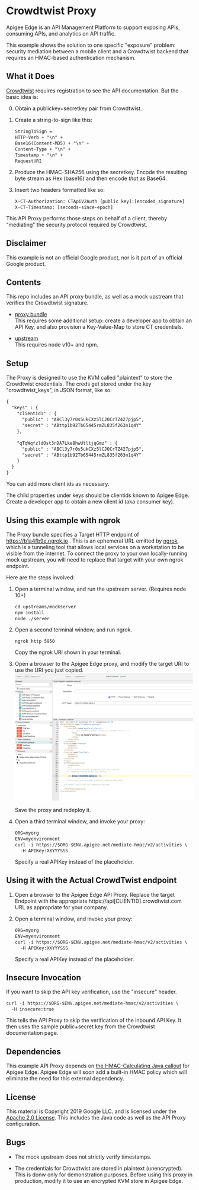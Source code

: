# Crowdtwist Proxy

Apigee Edge is an API Management Platform to support exposing APIs, consuming
APIs, and analytics on API traffic.

This example shows the solution to one specific "exposure" problem: security
mediation between a mobile client and a Crowdtwist backend that requires an
HMAC-based authentication mechanism.

## What it Does

[Crowdtwist](https://developers.crowdtwist.com/hmac-authentication/) requires
registration to see the API documentation. But the basic idea is: 

0. Obtain a publickey+secretkey pair from Crowdtwist. 

1. Create a string-to-sign like this: 
   ```
   StringToSign = 
   HTTP-Verb + "\n" +
   Base16(Content-MD5) + "\n" +
   Content-Type + "\n" +
   Timestamp + "\n" +
   RequestURI
   ```

2. Produce the HMAC-SHA256 using the secretkey. Encode the resulting
   byte stream as Hex (base16) and then encode _that_ as Base64.

3. Insert two headers formatted like so: 
   ```
   X-CT-Authorization: CTApiV2Auth [public key]:[encoded_signature]
   X-CT-Timestamp: [seconds-since-epoch]
   ```

This API Proxy performs those steps on behalf of a client, thereby "mediating"
the security protocol required by Crowdtwist.

## Disclaimer

This example is not an official Google product, nor is it part of an
official Google product.

## Contents

This repo includes an API proxy bundle, as well as a mock upstream that verifies the
Crowdtwist signature. 

* [proxy bundle](./proxybundles/mediate-hmac)  
  This requires some additional setup: create a developer app to obtain an 
  API Key, and also provision a Key-Value-Map to store CT credentials.
  
* [upstream](./upstreams/mockserver)  
  This requires node v10+ and npm. 
  
## Setup

The Proxy is designed to use the KVM called "plaintext" to store the Crowdtwist
credentials. The creds get stored under the key "crowdtwist_keys", in JSON format, like so: 
```
{
  "keys" : {
    "clientid1" : {
      "public" : "ABCl3y7r0s5ukCXz5lCJOCrTZ427pjp5",
      "secret" : "ABttp1b92Tb65445rmZL835f263n1q4Y"
    },

    "qTqWqfzldOst3nDA7Lke8hwUtltjqGmz" : {
      "public" : "ABCl3y7r0s5ukCXz5lCJOCrTZ427pjp5",
      "secret" : "ABttp1b92Tb65445rmZL835f263n1q4Y"
    }
  }
}
```
You can add more client ids as necessary.

The child properties under keys should be clientids known to Apigee Edge. 
Create a developer app to obtain a new client id (aka consumer key).


## Using this example with ngrok

The Proxy bundle specifies a Target HTTP endpoint of https://b1a4fb9e.ngrok.io .
This is an ephemeral URL emitted by [ngrok](https://ngrok.com/), which is a
tunneling tool that allows local services on a workstation to be visible from
the internet. To connect the proxy to your own locally-running mock upstream,
you will need to replace that target with your own ngrok endpoint.  

Here are the steps involved:

1. Open a terminal window, and run the upstream server.  (Requires node 10+)

   ```
   cd upstreams/mockserver
   npm install
   node ./server
   ```

2. Open a second terminal window, and run ngrok.  
   ```
   ngrok http 5950
   ```
   Copy the ngrok URI shown in your terminal. 
   
3. Open a browser to the Apigee Edge proxy, and modify the target URI to 
   use the URI you just copied. 
   ![TargetEndpoint](./images/screenshot-20190910-122941.png "Proxy Editor")
   
   Save the proxy and redeploy it.

4. Open a third terminal window, and invoke your proxy: 

   ```
   ORG=myorg
   ENV=myenvironment
   curl -i https://$ORG-$ENV.apigee.net/mediate-hmac/v2/activities \
     -H APIKey:XXYYYSSS
   ```
   Specify a real APIKey instead of the placeholder.


## Using it with the Actual CrowdTwist endpoint

1. Open a browser to the Apigee Edge API Proxy.  Replace the target Endpoint with  the
   appropriate https://api[CLIENTID].crowdtwist.com URL as appropriate for your
   company. 

2. Open a terminal window, and invoke your proxy: 

   ```
   ORG=myorg
   ENV=myenvironment
   curl -i https://$ORG-$ENV.apigee.net/mediate-hmac/v2/activities \
     -H APIKey:XXYYYSSS
   ```
   Specify a real APIKey instead of the placeholder.
   
## Insecure Invocation

   If you want to skip the API key verification, use the "insecure" header.

   ```
   curl -i https://$ORG-$ENV.apigee.net/mediate-hmac/v2/activities \
     -H insecure:true
   ```

   This tells the API Proxy to skip the verification of the inbound API Key. 
   It then uses the sample public+secret key from the Crowdtwist documentation
   page. 

## Dependencies

This example API Proxy depends on [the HMAC-Calculating Java callout](https://github.com/apigee/iloveapis2015-hmac-httpsignature) for Apigee
Edge. Apigee Edge will soon add a built-in HMAC policy which will eliminate the
need for this external dependency. 


## License

This material is Copyright 2019
Google LLC. and is licensed under the [Apache 2.0
License](LICENSE). This includes the Java code as well as the API
Proxy configuration.

## Bugs

* The mock upstream does not strictly verify timestamps. 

* The credentials for Crowdtwist are stored in plaintext (unencrypted). This is
  donw only for demonstration purposes. Before using this proxy in production,
  modify it to use an encrypted KVM store in Apigee Edge. 




